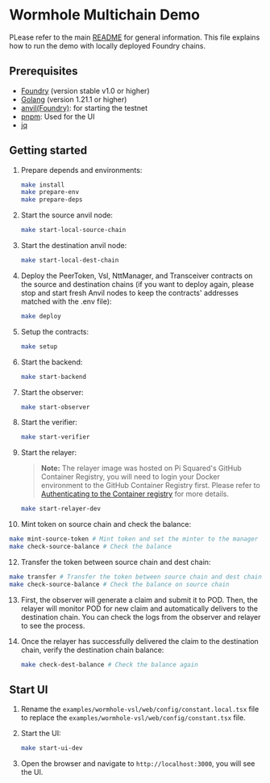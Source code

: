# Wormhole Multichain Demo

PLease refer to the main [README](./README.md) for general information. This file explains how to run the demo with locally deployed Foundry chains.

## Prerequisites

- [Foundry](https://book.getfoundry.sh/getting-started/installation) (version stable v1.0 or higher)
- [Golang](https://go.dev/doc/install) (version 1.21.1 or higher)
- [anvil(Foundry)](https://book.getfoundry.sh/getting-started/installation): for starting the testnet
- [pnpm](https://pnpm.io/installation): Used for the UI
- [jq](https://jqlang.github.io/jq/download/)

## Getting started

1. Prepare depends and environments:

   ```bash
   make install
   make prepare-env
   make prepare-deps
   ```

2. Start the source anvil node:

   ```bash
   make start-local-source-chain
   ```

3. Start the destination anvil node:

   ```bash
   make start-local-dest-chain
   ```

4. Deploy the PeerToken, Vsl, NttManager, and Transceiver contracts on the source and destination chains (if you want to deploy again, please stop and start fresh Anvil nodes to keep the contracts' addresses matched with the .env file):

   ```bash
   make deploy
   ```

5. Setup the contracts:

   ```bash
   make setup
   ```

6. Start the backend:

   ```bash
   make start-backend
   ```

7. Start the observer:

   ```bash
   make start-observer
   ```

8. Start the verifier:

   ```bash
   make start-verifier
   ```

9. Start the relayer:

   > **Note:** The relayer image was hosted on Pi Squared's GitHub Container Registry, you will need to login your Docker environment to the GitHub Container Registry first. Please refer to [Authenticating to the Container registry](https://docs.github.com/en/packages/working-with-a-github-packages-registry/working-with-the-container-registry#authenticating-to-the-container-registry) for more details.

   ```bash
   make start-relayer-dev
   ```

11. Mint token on source chain and check the balance:

   ```bash
   make mint-source-token # Mint token and set the minter to the manager
   make check-source-balance # Check the balance
   ```

12. Transfer the token between source chain and dest chain:

   ```bash
   make transfer # Transfer the token between source chain and dest chain
   make check-source-balance # Check the balance on source chain
   ```

13. First, the observer will generate a claim and submit it to POD. Then, the relayer will monitor POD for new claim and automatically delivers to the destination chain. You can check the logs from the observer and relayer to see the process.

14. Once the relayer has successfully delivered the claim to the destination chain, verify the destination chain balance:

    ```bash
    make check-dest-balance # Check the balance again
    ```

## Start UI

1. Rename the `examples/wormhole-vsl/web/config/constant.local.tsx` file to replace the `examples/wormhole-vsl/web/config/constant.tsx` file.
2. Start the UI:

   ```bash
   make start-ui-dev
   ```

3. Open the browser and navigate to `http://localhost:3000`, you will see the UI.

